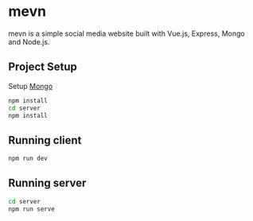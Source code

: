 # mevn

mevn is a simple social media website built with Vue.js, Express, Mongo and Node.js.

## Project Setup
Setup [Mongo](https://www.mongodb.com/)

```sh
npm install
cd server
npm install
```

## Running client
```sh
npm run dev
```

## Running server
```sh
cd server
npm run serve
```
